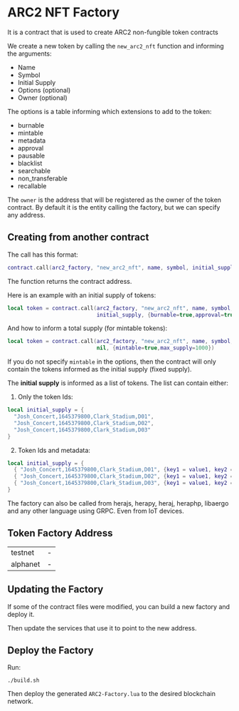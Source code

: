 # ARC2 NFT Factory

It is a contract that is used to create ARC2 non-fungible token contracts

We create a new token by calling the `new_arc2_nft` function and informing
the arguments:

* Name
* Symbol
* Initial Supply
* Options (optional)
* Owner   (optional)

The options is a table informing which extensions to add to the token:

* burnable
* mintable
* metadata
* approval
* pausable
* blacklist
* searchable
* non_transferable
* recallable

The `owner` is the address that will be registered as the owner of the
token contract. By default it is the entity calling the factory, but
we can specify any address.


## Creating from another contract

The call has this format:

```lua
contract.call(arc2_factory, "new_arc2_nft", name, symbol, initial_supply, options)
```

The function returns the contract address.

Here is an example with an initial supply of tokens:

```lua
local token = contract.call(arc2_factory, "new_arc2_nft", name, symbol,
                            initial_supply, {burnable=true,approval=true})
```

And how to inform a total supply (for mintable tokens):

```lua
local token = contract.call(arc2_factory, "new_arc2_nft", name, symbol,
                            nil, {mintable=true,max_supply=1000})
```

If you do not specify `mintable` in the options, then the contract will only
contain the tokens informed as the initial supply (fixed supply).

The **initial supply** is informed as a list of tokens. The list can contain either:

1. Only the token Ids:

```lua
local initial_supply = {
  "Josh_Concert,1645379800,Clark_Stadium,D01",
  "Josh_Concert,1645379800,Clark_Stadium,D02",
  "Josh_Concert,1645379800,Clark_Stadium,D03"
}
```

2. Token Ids and metadata:

```lua
local initial_supply = {
  { "Josh_Concert,1645379800,Clark_Stadium,D01", {key1 = value1, key2 = value2} },
  { "Josh_Concert,1645379800,Clark_Stadium,D02", {key1 = value1, key2 = value2} },
  { "Josh_Concert,1645379800,Clark_Stadium,D03", {key1 = value1, key2 = value2} },
}
```

The factory can also be called from herajs, herapy, heraj, heraphp, libaergo and
any other language using GRPC. Even from IoT devices.


## Token Factory Address

<table>
  <tr><td>testnet</td><td>-</td></tr>
  <tr><td>alphanet</td><td>-</td></tr>
</table>


## Updating the Factory

If some of the contract files were modified, you can build a new factory and deploy it.

Then update the services that use it to point to the new address.


## Deploy the Factory

Run:

```
./build.sh
```

Then deploy the generated `ARC2-Factory.lua` to the desired blockchain network.

